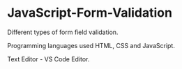 # JavaScript-Form-Validation

Different types of form field validation.

Programming languages used HTML, CSS and JavaScript.

Text Editor - VS Code Editor.

